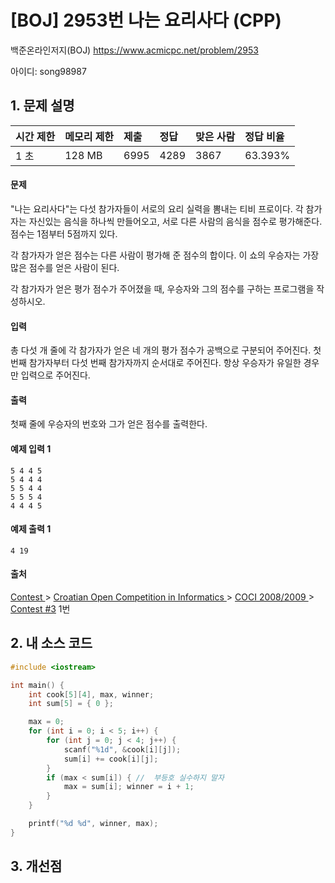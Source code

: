 # [BOJ] 2953번 나는 요리사다 (CPP)

백준온라인저지(BOJ) https://www.acmicpc.net/problem/2953

아이디: song98987



## 1. 문제 설명

| 시간 제한 | 메모리 제한 | 제출 | 정답 | 맞은 사람 | 정답 비율 |
| :-------- | :---------- | :--- | :--- | :-------- | :-------- |
| 1 초      | 128 MB      | 6995 | 4289 | 3867      | 63.393%   |

#### 문제

"나는 요리사다"는 다섯 참가자들이 서로의 요리 실력을 뽐내는 티비 프로이다. 각 참가자는 자신있는 음식을 하나씩 만들어오고, 서로 다른 사람의 음식을 점수로 평가해준다. 점수는 1점부터 5점까지 있다.

각 참가자가 얻은 점수는 다른 사람이 평가해 준 점수의 합이다. 이 쇼의 우승자는 가장 많은 점수를 얻은 사람이 된다.

각 참가자가 얻은 평가 점수가 주어졌을 때, 우승자와 그의 점수를 구하는 프로그램을 작성하시오.

#### 입력

총 다섯 개 줄에 각 참가자가 얻은 네 개의 평가 점수가 공백으로 구분되어 주어진다. 첫 번째 참가자부터 다섯 번째 참가자까지 순서대로 주어진다. 항상 우승자가 유일한 경우만 입력으로 주어진다.

#### 출력

첫째 줄에 우승자의 번호와 그가 얻은 점수를 출력한다.



#### 예제 입력 1

```
5 4 4 5
5 4 4 4
5 5 4 4
5 5 5 4
4 4 4 5
```

#### 예제 출력 1

```
4 19
```



#### 출처

[Contest ](https://www.acmicpc.net/category/45)> [Croatian Open Competition in Informatics ](https://www.acmicpc.net/category/17)> [COCI 2008/2009 ](https://www.acmicpc.net/category/22)> [Contest #3](https://www.acmicpc.net/category/detail/94) 1번



## 2. 내 소스 코드

```C++
#include <iostream>

int main() {
	int cook[5][4], max, winner;
	int sum[5] = { 0 };

	max = 0;
	for (int i = 0; i < 5; i++) {
		for (int j = 0; j < 4; j++) {
			scanf("%1d", &cook[i][j]);
			sum[i] += cook[i][j];
		}
		if (max < sum[i]) { //  부등호 실수하지 말자
			max = sum[i]; winner = i + 1;
		}
	}

	printf("%d %d", winner, max);
}
```



## 3. 개선점

